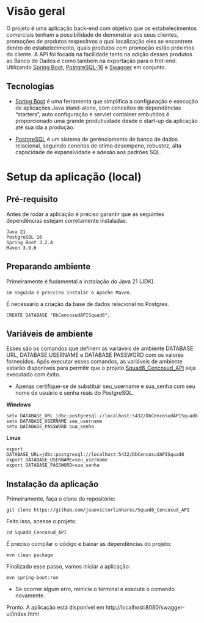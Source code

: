 # Visão geral

O projeto é uma aplicação back-end com objetivo que os estabelecimentos comerciais tenham a possibilidade de demonstrar aos seus clientes, promoções de produtos respecitvos a qual localização eles se encontrem dentro do estabelecimento, quais produtos com promoção estão próximos do cliente. A API foi focada na facilidade tanto na adição desses produtos ao Banco de Dados e como também na exportação para o frot-end. Utilizando [Spring Boot](https://projects.spring.io/spring-boot), [PostgreSQL-16](https://www.postgresql.org/) e [Swagger](https://swagger.io/) em conjunto.

## Tecnologias

- [Spring Boot](https://projects.spring.io/spring-boot) é uma ferramenta que simplifica a configuração e execução de aplicações Java stand-alone,  com conceitos de dependências “starters”, auto configuração e servlet container embutidos é proporcionado uma grande produtividade desde o start-up da aplicação até sua ida a produção.
 
- [PostgreSQL](https://www.postgresql.org/) é um sistema de gerênciamento de banco de dados relacional, seguindo coneitos de otímo desempeno, robustez, alta capacidade de expansividade e adesão aos padrões SQL.

 
# Setup da aplicação (local)

## Pré-requisito

Antes de rodar a aplicação é preciso garantir que as seguintes dependências estejam corretamente instaladas:
```
Java 21
PostgreSQL 16
Spring Boot 3.2.4
Maven 3.9.6 
```

## Preparando ambiente

Primeiramente é fudamental a instalação do Java 21 (JDK).

```
Em seguida é precciso instalar o Apache Maven.
```

É necessário a criação da base de dados relacional no Postgres.

```
CREATE DATABASE "DbCencosudAPISquad8";
```

## Variáveis de ambiente

Esses são os comandos que definem as variáveis de ambiente DATABASE URL, DATABASE USERNAME e DATABASE PASSWORD com os valores fornecidos. Após executar
esses comandos, as variáveis de ambiente estarão disponíveis para permitir que o projeto [Squad8_Cencosud_API](https://github.com/joaovictorlinhares/Squad8_Cencosud_API) seja executado com êxito.

- Apenas certifique-se de substituir seu_username e sua_senha com seu nome de usuário e senha reais do PostgreSQL.

**Windows**
```
setx DATABASE_URL jdbc:postgresql://localhost:5432/DbCencosudAPISquad8
setx DATABASE_USERNAME seu_username
setx DATABASE_PASSWORD sua_senha
```
**Linux**
```
export DATABASE_URL=jdbc:postgresql://localhost:5432/DbCencosudAPISquad8
export DATABASE_USERNAME=seu_username
export DATABASE_PASSWORD=sua_senha
```

## Instalação da aplicação

Primeiramente, faça o clone do repositório:
```
git clone https://github.com/joaovictorlinhares/Squad8_Cencosud_API
```
Feito isso, acesse o projeto:
```
cd Squad8_Cencosud_API
```
É preciso compilar o código e baixar as dependências do projeto:
```
mvn clean package
```

Finalizado esse passo, vamos iniciar a aplicação:
```
mvn spring-boot:run
```
- Se ocorrer algum erro, reinicie o terminal e execute o comando novamente.


Pronto. A aplicação está disponível em http://localhost:8080/swagger-ui/index.html
